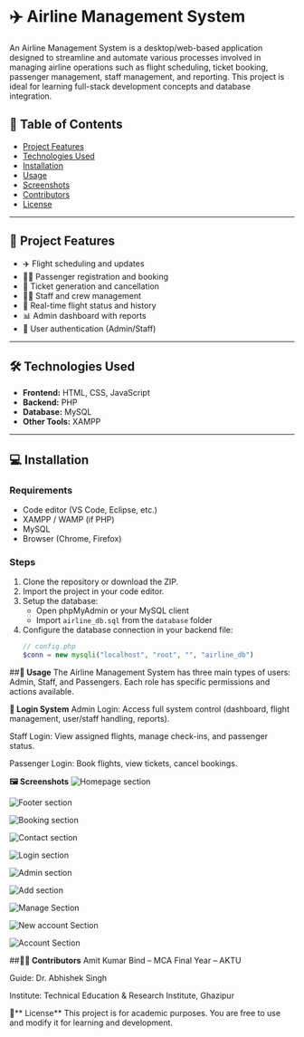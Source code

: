 # ✈️ Airline Management System

An Airline Management System is a desktop/web-based application designed to streamline and automate various processes involved in managing airline operations such as flight scheduling, ticket booking, passenger management, staff management, and reporting. This project is ideal for learning full-stack development concepts and database integration.

## 📌 Table of Contents

- [Project Features](#-project-features)
- [Technologies Used](#-technologies-used)
- [Installation](#-installation)
- [Usage](#-usage)
- [Screenshots](#-screenshots)
- [Contributors](#-contributors)
- [License](#-license)

---

## 🚀 Project Features

- ✈️ Flight scheduling and updates  
- 🧑‍💼 Passenger registration and booking  
- 🎫 Ticket generation and cancellation  
- 🧑‍✈️ Staff and crew management  
- 📅 Real-time flight status and history  
- 📊 Admin dashboard with reports  
- 🔐 User authentication (Admin/Staff)  

---

## 🛠 Technologies Used

- **Frontend:** HTML, CSS, JavaScript  
- **Backend:** PHP  
- **Database:** MySQL
- **Other Tools:** XAMPP

---

## 💻 Installation

### Requirements
- Code editor (VS Code, Eclipse, etc.)
- XAMPP / WAMP (if PHP)
- MySQL
- Browser (Chrome, Firefox)

### Steps
1. Clone the repository or download the ZIP.
2. Import the project in your code editor.
3. Setup the database:
   - Open phpMyAdmin or your MySQL client
   - Import `airline_db.sql` from the `database` folder
4. Configure the database connection in your backend file:
   ```php
   // config.php
   $conn = new mysqli("localhost", "root", "", "airline_db")
   
##**📖 Usage**
The Airline Management System has three main types of users: Admin, Staff, and Passengers. Each role has specific permissions and actions available.

**🔐  Login System**
Admin Login: Access full system control (dashboard, flight management, user/staff handling, reports).

Staff Login: View assigned flights, manage check-ins, and passenger status.

Passenger Login: Book flights, view tickets, cancel bookings.

**🖼️ Screenshots**
![Homepage section](img.png)

![Footer section](img2.png)

![Booking section](img3.png)

![Contact section](img4.png)

![Login section](img5.png)

![Admin section](img6.png)

![Add section](img7.png)

![Manage Section](img8.png)

![New account Section](img9.png)

![Account Section](img10.png)


##**👨‍💻 Contributors**
Amit Kumar Bind – MCA Final Year – AKTU

Guide: Dr. Abhishek Singh

Institute: Technical Education & Research Institute, Ghazipur

📄** License**
This project is for academic purposes. You are free to use and modify it for learning and development.


